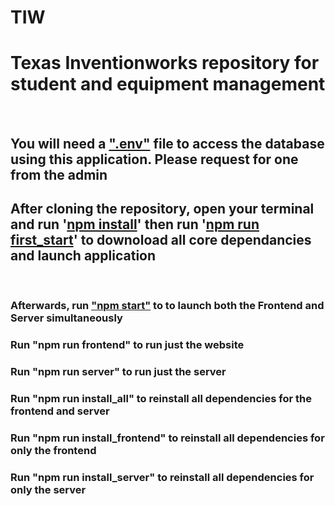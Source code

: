 # TIW
<h1>Texas Inventionworks repository for student and equipment management</h1>
<br>

<h2>You will need a <ins>".env"</ins> file to access the database using this application. Please request for one from the admin</h2>

<h2>After cloning the repository, open your terminal and run '<ins>npm install</ins>' then run '<ins>npm run first_start</ins>' to downoload all core dependancies and launch application</h2>
<br>

<h3>Afterwards, run <ins>"npm start"</ins> to to launch both the Frontend and Server simultaneously</h3>

<h3>Run "npm run frontend" to run just the website</h3>

<h3>Run "npm run server" to run just the server</h3>

<h3>Run "npm run install_all" to reinstall all dependencies for the frontend and server</h3>

<h3>Run "npm run install_frontend" to reinstall all dependencies for only the frontend</h3>

<h3>Run "npm run install_server" to reinstall all dependencies for only the server</h3>
